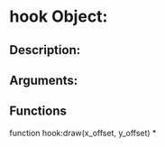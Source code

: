 hook Object:
===
Description:
---

Arguments:
---

Functions
---
function hook:draw(x_offset, y_offset)
* 
